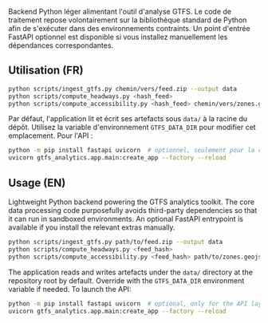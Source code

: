 Backend Python léger alimentant l'outil d'analyse GTFS. Le code de traitement repose volontairement sur la bibliothèque standard de Python afin de s'exécuter dans des environnements contraints. Un point d'entrée FastAPI optionnel est disponible si vous installez manuellement les dépendances correspondantes.

## Utilisation (FR)

```bash
python scripts/ingest_gtfs.py chemin/vers/feed.zip --output data
python scripts/compute_headways.py <hash_feed>
python scripts/compute_accessibility.py <hash_feed> chemin/vers/zones.geojson
```

Par défaut, l'application lit et écrit ses artefacts sous `data/` à la racine du dépôt. Utilisez la variable d'environnement `GTFS_DATA_DIR` pour modifier cet emplacement. Pour l'API :

```bash
python -m pip install fastapi uvicorn  # optionnel, seulement pour la couche API
uvicorn gtfs_analytics.app.main:create_app --factory --reload
```

## Usage (EN)

Lightweight Python backend powering the GTFS analytics toolkit. The core data processing code purposefully avoids third-party dependencies so that it can run in sandboxed environments. An optional FastAPI entrypoint is available if you install the relevant extras manually.

```bash
python scripts/ingest_gtfs.py path/to/feed.zip --output data
python scripts/compute_headways.py <feed_hash>
python scripts/compute_accessibility.py <feed_hash> path/to/zones.geojson
```

The application reads and writes artefacts under the `data/` directory at the repository root by default. Override with the `GTFS_DATA_DIR` environment variable if needed. To launch the API:

```bash
python -m pip install fastapi uvicorn  # optional, only for the API layer
uvicorn gtfs_analytics.app.main:create_app --factory --reload
```
